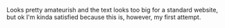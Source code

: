 Looks pretty amateurish and the text looks too big for a standard website, but ok I'm kinda satisfied because this is, however, my first attempt. 
 
